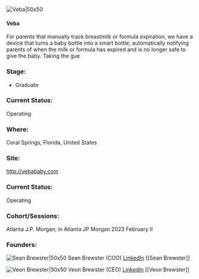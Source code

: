 

![Veba|50x50](http://apimg.techstars.com/sf/accounts/logo/Logo_92f74408bee9a73ae73c8360f.jpg)

#### Veba
For parents that manually track breastmilk or formula expiration, we have a device that turns a baby bottle into a smart bottle; automatically notifying parents of when the milk or formula has expired and is no longer safe to give the baby. Taking the gue

### Stage: 
 - Graduate 

### Current Status: 
Operating

### Where:
Coral Springs, Florida, United States

### Site:
http://vebababy.com





### Current Status: 
Operating

### Cohort/Sessions: 
Atlanta J.P. Morgan, in Atlanta JP Morgan 2023 February II

### Founders: 

![Sean Brewster|50x50]() Sean Brewster (COO) [LinkedIn](https://) [[Sean Brewster]]

![Veon Brewster|50x50]() Veon Brewster (CEO) [LinkedIn](https://linkedin.com/in/veonbrewster) [[Veon Brewster]]


